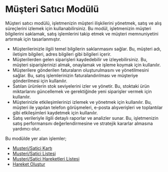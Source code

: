 
# Müşteri Satıcı Modülü

Müşteri satıcı modülü, işletmenizin müşteri ilişkilerini yönetmek, satış ve alış süreçlerini izlemek için kullanabilirsiniz. 
Bu modül, işletmenizin müşteri bilgilerini saklamak, satış işlemlerini takip etmek ve müşteri memnuniyetini artırmak için tasarlanmıştır.

- Müşterilerinizle ilgili temel bilgilerin saklanmasını sağlar. Bu, müşteri adı, iletişim bilgileri, adres bilgileri gibi bilgileri içerir.
- Müşterilerden gelen siparişleri kaydedebilir ve izleyebilirsiniz. Bu, müşteri siparişlerinizi almak, onaylamak ve işleme koymak için kullanılır.
- Müşterilere gönderilen faturaların oluşturulmasını ve yönetilmesini sağlar. Bu, satış işlemlerinizin faturalandırılması ve müşteriye gönderilmesi için kullanılır.
- Satılan ürünlerin stok seviyelerini izler ve yönetir. Bu, stoktaki ürün miktarlarını güncellemek ve gerektiğinde yeni siparişler vermek için kullanılır.
- Müşterinizle etkileşimlerinizi izlemek ve yönetmek için kullanılır. Bu, müşteri ile yapılan telefon görüşmeleri, e-posta alışverişleri ve toplantılar gibi etkileşimleri kaydetmek için kullanılır.
- Satış verileriyle ilgili detaylı raporlar ve analizler sunar. Bu, işletmenizin satış performansını değerlendirmesine ve stratejik kararlar almasına yardımcı olur.

Bu modülde yer alan işlemler;

- [Musteri/Satici Kartı](../MusteriSatici/MusteriSaticiKarti.md)
- [Musteri/Satici Listesi](../MusteriSatici/MusteriSaticiKartiListesi.md)
- [Musteri/Satici Hareketleri Listesi](../MusteriSatici/MusteriSaticiHareketleriListesi.md)
- [Hareket Oluştur](../Banka/HareketOlustur.md)
